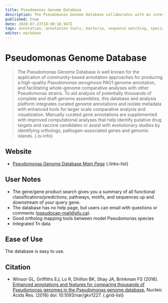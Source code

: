 ```yaml
---
title: Pseudomonas Genome Database
description: The Pseudomonas Genome Database collaborates with an international panel of expert Pseudomonas researchers to provide high quality updates to the PAO1 genome annotation and make cutting edge genome analysis data available.
published: true
date: 2020-07-23T18:30:18.947Z
tags: annotation, annotation tools, bacteria, sequence matching, specialized search, data capture, database, genome annotation, gene, browser, protein, protein family, curated, protein domain
editor: markdown
---
```


# Pseudomonas Genome Database

> The Pseudomonas Genome Database is well known for the application of community-based annotation approaches for producing a high-quality *Pseudomonas aeruginosa* PAO1 genome annotation, and facilitating whole-genome comparative analyses with other Pseudomonas strains. To aid analysis of potentially thousands of complete and draft genome assemblies, this database and analysis platform integrates curated genome annotations and isolate metadata with enhanced tools for larger scale comparative analysis and visualization. Manually curated gene annotations are supplemented with improved computational analyses that help identify putative drug targets and vaccine candidates or assist with evolutionary studies by identifying orthologs, pathogen-associated genes and genomic islands. 
{.is-info}


## Website

- [Pseudomonas Genome Database *Main Page*](http://www.pseudomonas.com/)
{.links-list}



## User Notes
 
- The gene/gene product search gives you a summary of all functional classifications/predictions, pathways, motifs, and sequences up and downstream of your query gene. 
- The database has no help page, but users can email with questions or comments (pseudocap-mail@sfu.ca).
- Good ortholog mapping tools between model Pseudomonas species
- Integrated Tn data

## Ease of Use

The database is easy to use. 
## Citation

- Winsor GL, Griffiths EJ, Lo R, Dhillon BK, Shay JA, Brinkman FS (2016). [Enhanced annotations and features for comparing thousands of Pseudomonas genomes in the Pseudomonas genome database.](https://academic.oup.com/nar/article/44/D1/D646/2502706) Nucleic Acids Res. (2016) doi: 10.1093/nar/gkv1227.
{.grid-list}
